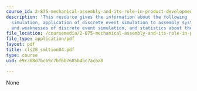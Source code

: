 ```yaml
---
course_id: 2-875-mechanical-assembly-and-its-role-in-product-development-fall-2004
description: 'This resource gives the information about the following : discrete event
  simulation, application of discrete event simulation to assembly systems, strenghts
  and weaknesses of discrete event simulation, and statistics about the real systems.'
file_location: /coursemedia/2-875-mechanical-assembly-and-its-role-in-product-development-fall-2004/e9c308d7bcb9c7bf6b7685b4bc7ac6a8_cls20_smltion04.pdf
file_type: application/pdf
layout: pdf
title: cls20_smltion04.pdf
type: course
uid: e9c308d7bcb9c7bf6b7685b4bc7ac6a8

---
```

None